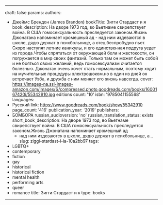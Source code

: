 ---
draft: false
params:
  authors:
  - Джеймс Брендон (James Brandon)
  bookTitle: Зигги Стардаст и я
  book_description: На дворе 1973 год, во Вьетнаме свирепствует война. В США гомосексуальность
    преследуется законом.Жизнь Джонатана напоминает кромешный ад - над ним издеваются
    в школе, дядю держат в психбольнице, а отец беспробудно пьет. Скоро наступят летние
    каникулы, и его единственная подруга уедет из города.Чтобы спрятаться от окружающей
    боли и жестокости, он погружается в мир своих фантазий. Только там он может быть
    собой и не бояться своих желаний, ведь гомосексуализм считается болезнью. Джонатан
    очень хочет стать нормальным, поэтому ходит на мучительные процедуры электрошоком.но
    в один из дней он встречает Уэба, и дружба с ним меняет его жизнь навсегда.
  cover: https://images-na.ssl-images-amazon.com/images/S/compressed.photo.goodreads.com/books/1600167420i/55342910.jpg
  editions count: '10'
  isbn: '9785041155568'
  languages:
  - Русский
  link: https://www.goodreads.com/book/show/55342910
  page_count: '416'
  publication_year: '2019'
  publishers:
  - БОМБОРА
  russian_audioversion: 'no'
  russian_translation_status: exists
  short_book_description: На дворе 1973 год, во Вьетнаме свирепствует война. В США
    гомосексуальность преследуется законом.Жизнь Джонатана напоминает кромешный ад
    - над ним издеваются в школе, дядю держат в психбольнице, а...
  slug: ziggi-stardast-i-ia-10a2bb97
  tags:
  - LGBTQ+
  - contemporary
  - fiction
  - gay
  - historical
  - historical fiction
  - mental health
  - performing arts
  - queer
  - romance
title: Зигги Стардаст и я
type: books
------
